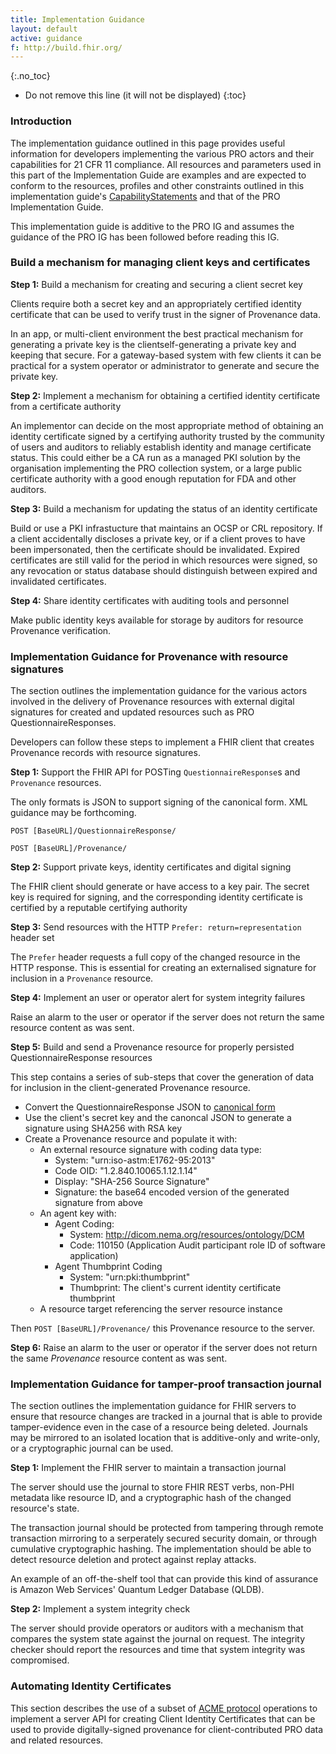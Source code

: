 ```yaml
---
title: Implementation Guidance
layout: default
active: guidance
f: http://build.fhir.org/
---
```


{:.no_toc}

<!-- TOC  the css styling for this is \pages\assets\css\project.css under 'markdown-toc'-->

* Do not remove this line (it will not be displayed)
{:toc}


### Introduction

The implementation guidance outlined in this page provides useful information for developers implementing the various PRO actors and their capabilities for 21 CFR 11 compliance. All resources and parameters used in this part of the Implementation Guide are examples and are expected to conform to the resources, profiles and other constraints outlined in this implementation guide's [CapabilityStatements](capstatements.html) and that of the PRO Implementation Guide.

This implementation guide is additive to the PRO IG and assumes the guidance of the PRO IG has been followed before reading this IG.


### Build a mechanism for managing client keys and certificates

**Step 1:** Build a mechanism for creating and securing a client secret key 

Clients require both a secret key and an appropriately certified identity certificate that can be used to verify trust in the signer of Provenance data. 

In an app, or multi-client environment the best practical mechanism for generating a private key is the clientself-generating a private key and keeping that secure. For a gateway-based system with few clients it can be practical for a system operator or administrator to generate and secure the private key. 

**Step 2:** Implement a mechanism for obtaining a certified identity certificate from a certificate authority

An implementor can decide on the most appropriate method of obtaining an identity certificate signed by a certifying authority trusted by the community of users and auditors to reliably establish identity and manage certificate status. This could either be a CA run as a managed PKI solution by the organisation implementing the PRO collection system, or a large public certificate authority with a good enough reputation for FDA and other auditors.

**Step 3:** Build a mechanism for updating the status of an identity certificate

Build or use a PKI infrastucture that maintains an OCSP or CRL repository. If a client accidentally discloses a private key, or if a client proves to have been impersonated, then the certificate should be invalidated. Expired certificates are still valid for the period in which resources were signed, so any revocation or status database should distinguish between expired and invalidated certificates.

**Step 4:** Share identity certificates with auditing tools and personnel

Make public identity keys available for storage by auditors for resource Provenance verification.


### Implementation Guidance for Provenance with resource signatures

The section outlines the implementation guidance for the various actors involved in the delivery of Provenance resources with external digital signatures for created and updated resources such as PRO QuestionnaireResponses.

Developers can follow these steps to implement a FHIR client that creates Provenance records with resource signatures.

**Step 1:** Support the FHIR API for POSTing `QuestionnaireResponse`s and `Provenance` resources.

The only formats is JSON to support signing of the canonical form. XML guidance may be forthcoming.

`POST [BaseURL]/QuestionnaireResponse/`

`POST [BaseURL]/Provenance/`


**Step 2:** Support private keys, identity certificates and digital signing

The FHIR client should generate or have access to a key pair. The secret key is required for signing, and the corresponding identity certificate is certified by a reputable certifying authority

**Step 3:** Send resources with the HTTP `Prefer: return=representation` header set

The `Prefer` header requests a full copy of the changed resource in the HTTP response. This is essential for creating an externalised signature for inclusion in a `Provenance` resource.

**Step 4:** Implement an user or operator alert for system integrity failures

Raise an alarm to the user or operator if the server does not return the same resource content as was sent.

**Step 5:** Build and send a Provenance resource for properly persisted QuestionnaireResponse resources

This step contains a series of sub-steps that cover the generation of data for inclusion in the client-generated Provenance resource.

  * Convert the QuestionnaireResponse JSON to [canonical form](http://wiki.laptop.org/go/Canonical_JSON)
  * Use the client's secret key and the canoncal JSON to generate a signature using SHA256 with RSA key
  * Create a Provenance resource and populate it with:
    * An external resource signature with coding data type:
      * System: "urn:iso-astm:E1762-95:2013"
      * Code OID: "1.2.840.10065.1.12.1.14"
      * Display: "SHA-256 Source Signature"
      * Signature: the base64 encoded version of the generated signature from above
    * An agent key with:
      * Agent Coding: 
        * System: http://dicom.nema.org/resources/ontology/DCM
        * Code: 110150 (Application Audit participant role ID of software application)
      * Agent Thumbprint Coding
        * System: "urn:pki:thumbprint"
        * Thumbprint: The client's current identity certificate thumbprint
    * A resource target referencing the server resource instance

Then `POST [BaseURL]/Provenance/` this Provenance resource to the server.

**Step 6:** Raise an alarm to the user or operator if the server does not return the same _Provenance_ resource content as was sent.

### Implementation Guidance for tamper-proof transaction journal

The section outlines the implementation guidance for FHIR servers to ensure that resource changes are tracked in a journal that is able to provide tamper-evidence even in the case of a resource being deleted. Journals may be mirrored to an isolated location that is additive-only and write-only, or a cryptographic journal can be used.

**Step 1:** Implement the FHIR server to maintain a transaction journal 

The server should use the journal to store FHIR REST verbs, non-PHI metadata like resource ID, and a cryptographic hash of the changed resource's state.

The transaction journal should be protected from tampering through remote transaction mirroring to a serperately secured security domain, or through cumulative cryptographic hashing. The implementation should be able to detect resource deletion and protect against replay attacks.

An example of an off-the-shelf tool that can provide this kind of assurance is Amazon Web Services' Quantum Ledger Database (QLDB).

**Step 2:** Implement a system integrity check

The server should provide operators or auditors with a mechanism that compares the system state against the journal on request. The integrity checker should report the resources and time that system integrity was compromised.



### Automating Identity Certificates

This section describes the use of a subset of [ACME protocol](https://tools.ietf.org/html/rfc8555)
operations to implement a server API for creating Client Identity Certificates that can be used to 
provide digitally-signed provenance for client-contributed PRO data and related resources.





